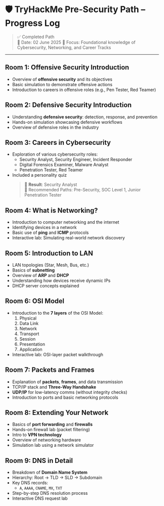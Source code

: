 # 🛡️ TryHackMe Pre-Security Path – Progress Log

> ✅ Completed Path  
> 📅 Date: 02 June 2025 
> 🎯 Focus: Foundational knowledge of Cybersecurity, Networking, and Career Tracks

---

## Room 1: Offensive Security Introduction
- Overview of **offensive security** and its objectives
- Basic simulation to demonstrate offensive actions
- Introduction to careers in offensive roles (e.g., Pen Tester, Red Teamer)

## Room 2: Defensive Security Introduction
- Understanding **defensive security**: detection, response, and prevention
- Hands-on simulation showcasing defensive workflows
- Overview of defensive roles in the industry

## Room 3: Careers in Cybersecurity
- Exploration of various cybersecurity roles:
  - Security Analyst, Security Engineer, Incident Responder
  - Digital Forensics Examiner, Malware Analyst
  - Penetration Tester, Red Teamer
- Included a personality quiz  
  > 🧠 **Result**: Security Analyst  
  > 🚩 Recommended Paths: Pre-Security, SOC Level 1, Junior Penetration Tester

## Room 4: What is Networking?
- Introduction to computer networking and the internet
- Identifying devices in a network
- Basic use of **ping** and **ICMP** protocols  
- Interactive lab: Simulating real-world network discovery

## Room 5: Introduction to LAN
- LAN topologies (Star, Mesh, Bus, etc.)
- Basics of **subnetting**
- Overview of **ARP** and **DHCP**
- Understanding how devices receive dynamic IPs
- DHCP server concepts explained

## Room 6: OSI Model
- Introduction to the **7 layers** of the OSI Model:
  1. Physical  
  2. Data Link  
  3. Network  
  4. Transport  
  5. Session  
  6. Presentation  
  7. Application  
- Interactive lab: OSI-layer packet walkthrough

## Room 7: Packets and Frames
- Explanation of **packets**, **frames**, and data transmission
- TCP/IP stack and **Three-Way Handshake**
- **UDP/IP** for low-latency comms (without integrity checks)
- Introduction to ports and basic networking protocols

## Room 8: Extending Your Network
- Basics of **port forwarding** and **firewalls**
- Hands-on firewall lab (packet filtering)
- Intro to **VPN technology**
- Overview of networking hardware
- Simulation lab using a network simulator

## Room 9: DNS in Detail
- Breakdown of **Domain Name System**
- Hierarchy: Root → TLD → SLD → Subdomain
- Key DNS records:  
  - `A`, `AAAA`, `CNAME`, `MX`, `TXT`
- Step-by-step DNS resolution process
- Interactive DNS request lab
